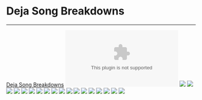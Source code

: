 # Deja Song Breakdowns

---

[Deja Song Breakdowns](Deja%20Song%20Breakdowns.md)
![](Deja-TrackList.csv)
![](diet%20coke%20and%20mentos.png)
![](From%20atop%20a%20burning%20building.png)
![](goodbye%20mr%20perfection%201.png)
![](goodbye%20mr%20perfection%202.png)
![](keep%20it%20steady.png)
![](life%20is%20just%20a%20box.png)
![](may.png)
![](our%20perfect%20ending.png)
![](seven%20days.png)
![](the%20great%20escape.png)
![](valentus%20tua.png)
![](View%20of%20coma%201.png)
![](view%20of%20coma%202.png)
![](when%20open%20air%20becomes%20a%20battle%20field.png)
![](where%20are%20the%20angels%20now.png)
![](winona%20ride%20you.png)
![](a%20letter%20to%20write.png)
![](cemeteries%20and%20greyhound%20busses.png)